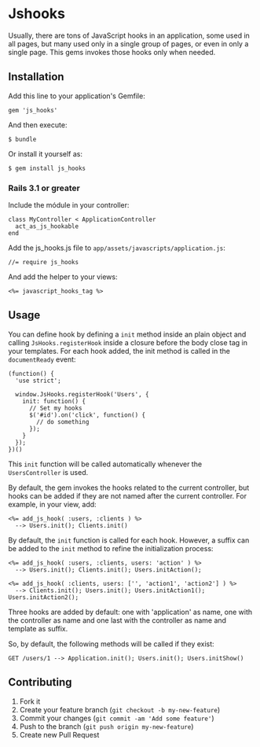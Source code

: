 # Jshooks
Usually, there are tons of JavaScript hooks in an application, some used in all pages, but many used only in a single
group of pages, or even in only a single page. This gems invokes those hooks only when needed.

## Installation

Add this line to your application's Gemfile:

    gem 'js_hooks'

And then execute:

    $ bundle

Or install it yourself as:

    $ gem install js_hooks

### Rails 3.1 or greater
Include the módule in your controller:

    class MyController < ApplicationController
      act_as_js_hookable
    end

Add the js_hooks.js file to `app/assets/javascripts/application.js`:

    //= require js_hooks

And add the helper to your views:

    <%= javascript_hooks_tag %>

## Usage
You can define hook by defining a ``init`` method inside an plain object and calling ``JsHooks.registerHook`` inside
a closure before the body close tag in your templates. For each hook added, the init method is called in the
``documentReady`` event:

    (function() {
      'use strict';

      window.JsHooks.registerHook('Users', {
        init: function() {
          // Set my hooks
          $('#id').on('click', function() {
            // do something
          });
        }
      });
    })()

This ``init`` function will be called automatically whenever the ``UsersController`` is used.

By default, the gem invokes the hooks related to the current controller, but hooks can be added if they are not named
after the current controller. For example, in your view, add:

    <%= add_js_hook( :users, :clients ) %>
      --> Users.init(); Clients.init()

By default, the ``init`` function is called for each hook. However, a suffix can be added to the ``init`` method to refine
the initialization process:

    <%= add_js_hook( :users, :clients, users: 'action' ) %>
      --> Users.init(); Clients.init(); Users.initAction();

    <%= add_js_hook( :clients, users: ['', 'action1', 'action2'] ) %>
      --> Clients.init(); Users.init(); Users.initAction1(); Users.initAction2();

Three hooks are added by default: one with 'application' as name, one with the controller as name and one last
with the controller as name and template as suffix.

So, by default, the following methods will be called if they exist:

    GET /users/1 --> Application.init(); Users.init(); Users.initShow()

## Contributing

1. Fork it
2. Create your feature branch (`git checkout -b my-new-feature`)
3. Commit your changes (`git commit -am 'Add some feature'`)
4. Push to the branch (`git push origin my-new-feature`)
5. Create new Pull Request
